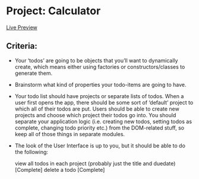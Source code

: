 # Project: Calculator

[Live Preview](https://jincrypt.github.io/TOP-ToDo-List/)

## Criteria:
* Your ‘todos’ are going to be objects that you’ll want to dynamically create, which means either using factories or constructors/classes to generate them.
* Brainstorm what kind of properties your todo-items are going to have. 
* Your todo list should have projects or separate lists of todos. When a user first opens the app, there should be some sort of ‘default’ project to which all of their todos are put. Users should be able to create new projects and choose which project their todos go into.
You should separate your application logic (i.e. creating new todos, setting todos as complete, changing todo priority etc.) from the DOM-related stuff, so keep all of those things in separate modules.
* The look of the User Interface is up to you, but it should be able to do the following:

    view all todos in each project (probably just the title and duedate) [Complete]
    delete a todo   [Complete]